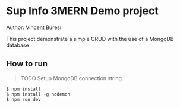# Sup Info 3MERN Demo project

Author: Vincent Buresi

This project demonstrate a simple CRUD with the use of a MongoDB database

## How to run

> TODO Setup MongoDB connection string

```
$ npm install
$ npm install -g nodemon
$ npm run dev
```

